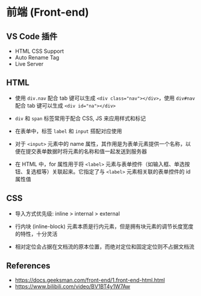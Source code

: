# 前端 (Front-end)

## VS Code 插件

- HTML CSS Support
- Auto Rename Tag
- Live Server

## HTML

- 使用 `div.nav` 配合 tab 键可以生成 `<div class="nav"></div>`，使用 `div#nav` 配合 tab 键可以生成 `<div id="na"></div>`

- `div` 和 `span` 标签常用于配合 CSS, JS 来应用样式和标记

- 在表单中，标签 `label` 和 `input` 搭配对应使用

- 对于 `<input>` 元素中的 name 属性，其作用是为表单元素提供一个名称，以便在提交表单数据时将元素的名称和值一起发送到服务器

- 在 HTML 中，for 属性用于将 `<label>` 元素与表单控件（如输入框、单选按钮、复选框等）关联起来。它指定了与 `<label>` 元素相关联的表单控件的 id 属性值

## CSS

- 导入方式优先级: inline > internal > external

- 行内块 (inline-block) 元素本质是行内元素，但是拥有块元素的调节长度宽度的特性，十分灵活

- 相对定位会占据在文档流的原本位置，而绝对定位和固定定位则不占据文档流

## References

- https://docs.geeksman.com/front-end/1.front-end-html.html
- https://www.bilibili.com/video/BV1BT4y1W7Aw